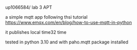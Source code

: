 up1066584/ lab 3 APT 

a simple mqtt app following thsi tutorial https://www.emqx.com/en/blog/how-to-use-mqtt-in-python

it publishes local time32 time

tested in python 3.10 and with paho.mqtt package installed